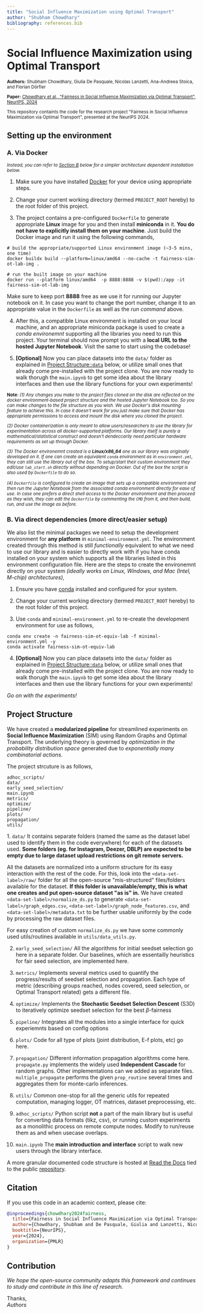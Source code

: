 ```yaml
---
title: "Social Influence Maximization using Optimal Transport"
author: "Shubham Chowdhary"
bibliography: references.bib
---
```


# Social Influence Maximization using Optimal Transport

<small>

**Authors:** Shubham Chowdhary, Giulia De Pasquale, Nicolas Lanzetti, Ana-Andreea Stoica, and Florian Dörfler

**Paper:** [Chowdhary et al., "Fairness in Social Influence Maximization via Optimal Transport", NeurIPS, 2024](https://arxiv.org/abs/2406.17736)

This repository containts the code for the research project "Fairness in Social Influence Maximization via Optimal Transport", presented at the NeurIPS 2024.

</small>

## <a id="env-setup"></a> Setting up the environment

### <a id="docker-install"></a> A. Via Docker
<small> *Instead, you can refer to [Section B](#conda-direct-install) below for a simpler architecture dependent installation below.* </small>
1. Make sure you have installed [Docker](https://docs.docker.com/engine/install/) for your device using appropriate steps.

2. Change your current working directory (termed `PROJECT_ROOT` hereby) to the root folder of this project. 

3. The project contains a pre-configured `Dockerfile` to generate appropriate **Linux** image for you and then install **miniconda** in it. **You do not have to explicitly install them on your machine**. Just build the Docker image and run it using the following commands,

```
# build the appropriate/supported Linux environment image (~3-5 mins, one time)
docker buildx build --platform=linux/amd64 --no-cache -t fairness-sim-ot-lab-img .

# run the built image on your machine
docker run --platform linux/amd64  -p 8888:8888 -v $(pwd):/app -it fairness-sim-ot-lab-img
```

Make sure to keep port **8888** free as we use it for running our Jupyter notebook on it. In case you want to change the port number, change it to an appropriate value in the `Dockerfile` as well as the *run command* above.

4. After this, a compatible Linux environment is installed on your local machine, and an appropriate miniconda package is used to create a *conda environemnt* supporting all the libraries you need to run this project. Your terminal should now prompt you with a **local URL to the hosted Jupyter Notebook**. Visit the same to start using the codebase! 

5. **[Optional]** Now you can place datasets into the `data/` folder as explained in [Project Structure::`data`](#project-struct-data) below, or utilize small ones that already come pre-installed with the project clone. You are now ready to walk thorugh the `main.ipynb` to get some idea about the library interfaces and then use the library functions for your own experiments!

<small>

**Note**: 
*(1) Any changes you make to the project files cloned on the disk are reflected on the docker environment-based project structure and the hosted Jupyter Notebook too. So you can make changes to the file structure as you wish. We use Docker's disk mounting feature to achieve this. In case it doesn't work for you just make sure that Docker has appropriate permissions to access and mount the disk where you cloned the project.*

*(2) Docker containerization is only meant to allow users/researchers to use the library for experimentation across all docker-supported platforms. Our library itself is purely a mathematical/statistical construct and doesn't dendeccarily need particular hardware requirements as set up through Docker.*

*(3) The Docker environemnt created is a **Linux/x86_64** one as our library was originally developed on it. If one can create an equivalent `conda` environment as in `environment.yml`, they can still use the library out of the box. To setup/start their custom environment they edit/use `lab_start.sh` directly without depending on Docker. Out of the box the script is also used by `Dockerfile` to do so.*

*(4) `Dockerfile` is configured to create an image that sets up a compatible environment and then run the Jupyter Notebook from the associated conda environment directly for ease of use. In case one prefers a direct shell access to the Docker environment and then proceed as they wish, they can edit the `Dockerfile` by commenting the `CMD` from it, and then build, run, and use the image as before.*
</small>

### <a id="conda-direct-install"></a> B. Via direct dependencies (more direct/easier setup)

We also list the minimal packages we need to setup the development environment for **any platform** in `minimal-environment.yml`. The environment created through this method is still *functionally* equivalent to what we need to use our library and is easier to directly work with if you have conda installed on your system which supports all the libraries listed in this environment configuration file. Here are the steps to create the environemnt directly on your system *(ideally works on Linux, Windows, and Mac (Intel, M-chip) architectures)*,

1. Ensure you have [conda](https://docs.conda.io/projects/conda/en/latest/user-guide/install/index.html) installed and configured for your system.

2. Change your current working directory (termed `PROJECT_ROOT` hereby) to the root folder of this project. 

3. Use `conda` and `minimal-environment.yml` to re-create the development environment for use as follows,

```
conda env create -n fairness-sim-ot-equiv-lab -f minimal-environment.yml -y
conda activate fairness-sim-ot-equiv-lab
```

4. **[Optional]** Now you can place datasets into the `data/` folder as explained in [Project Structure::`data`](#project-struct-data) below, or utilize small ones that already come pre-installed with the project clone. You are now ready to walk thorugh the `main.ipynb` to get some idea about the library interfaces and then use the library functions for your own experiments!


_Go on with the experiments!_


## <a id="project-struct"></a> Project Structure
We have created a **modularized pipeline** for streamlined experiments on **Social Influence Maximization** (SIM) using Random Graphs and Optimal Transport. The underlying theory is governed by *optimization in the probability distribution space* generated due to *exponentially many combinatorial actions*. 

The project strcuture is as follows,

```
adhoc_scripts/
data/
early_seed_selection/
main.ipynb
metrics/
optimize/
pipeline/
plots/
propagation/
utils/
```

<a id="project-struct-data"></a> 1. `data/`
It contains separate folders (named the same as the dataset label used to identify them in the code everywhere) for each of the datasets used. **Some folders (eg. for Instagram, Deezer, DBLP) are expected to be empty due to large dataset upload restrictions on git remote servers.**

All the datasets are normalized into a uniform structure for its easy interaction with the rest of the code. For this, look into the `<data-set-label>/raw/` folder for all the open-source "mis-structured" files/folders available for the dataset. **If this folder is unavailable/empty, this is what one creates and put open-source dataset "as is" in.** We have created `<data-set-label>/normalize_ds.py` to generate `<data-set-label>/graph_edges.csv`, `<data-set-label>/graph_node_features.csv`, and `<data-set-label>/metadata.txt` to be further usable uniformly by the code by processing the raw dataset files.

For easy creation of custom `normalize_ds.py` we have some commonly used utils/routines available in `utils/data_utils.py`.

2. `early_seed_selection/`
All the algorithms for initial seedset selection go here in a separate folder. Our baselines, which are essentailly heuristics for fair seed selection, are implemented here.

3. `metrics/`
Implements several metrics used to quantify the progress/results of seedset selection and propagation. Each type of metric (describing groups reached, nodes covered, seed selection, or Optimal Transport related) gets a different file.

4. `optimize/`
Implements the **Stochastic Seedset Selection Descent** (S3D) to iteratively optimize seedset selection for the best $\beta$-fairness

5. `pipeline/`
Integrates all the modules into a single interface for quick experiemnts based on config options

6. `plots/`
Code for all type of plots (joint distribution, E-f plots, etc) go here.

7. `propagation/`
Different information propagation algorithms come here. `propagate.py` implements the widely used **Independent Cascade** for random graphs. Other implementations can we added as separate files. `multiple_propagate` performs the given `prop_routine` several times and aggregates them for monte-carlo inferences.

8. `utils/`
Common one-stop for all the generic utils for repeated computation, managing logger, OT matrices, dataset preprocessing, etc.

9. `adhoc_scripts/`
Python script **not** a part of the main library but is useful for converting data formats (tikz, csv), or running custom experiments as a monolithic process on remote compute nodes. Modify to run/reuse them as and when usecase overlaps. 

10. `main.ipynb`
The **main introduction and interface** script to walk new users through the library interface.

A more granular documented code structure is hosted at [Read the Docs](https://fairness-sim-ot.readthedocs.io/en/latest/) tied to the public [repository](https://github.com/nicolaslanzetti/fairness-sim-ot).

## <a id="citation"></a> Citation

If you use this code in an academic context, please cite:

```bibtex
@inproceedings{chowdhary2024fairness,
  title={Fairness in Social Influence Maximization via Optimal Transport},
  author={Chowdhary, Shubham and De Pasquale, Giulia and Lanzetti, Nicolas and Stoica, Ana-Andreea and D{\"o}rfler, Florian},
  booktitle={NeurIPS},
  year={2024},
  organization={PMLR}
}
```

## <a id="contrib"></a> Contribution
_We hope the open-source community adapts this framework and continues to study and contribute in this line of research._

Thanks,\
_Authors_
